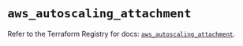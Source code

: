 # `aws_autoscaling_attachment`

Refer to the Terraform Registry for docs: [`aws_autoscaling_attachment`](https://registry.terraform.io/providers/hashicorp/aws/5.70.0/docs/resources/autoscaling_attachment).
